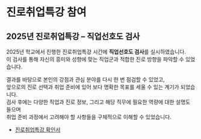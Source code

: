 # 진로취업특강 참여

## 2025년 진로취업특강 – 직업선호도 검사  
2025년 학교에서 진행한 진로취업특강 시간에 **직업선호도 검사**를 실시하였습니다.  
이 검사를 통해 자신의 흥미와 성향에 맞는 직업군과 적합한 진로 방향을 파악할 수 있었습니다.

결과를 바탕으로 본인의 강점과 관심 분야를 다시 한 번 점검할 수 있었고,  
앞으로의 진로 선택과 취업 준비에 있어 보다 명확한 목표를 세울 수 있는 계기가 되었습니다.  
검사 후에는 다양한 직업과 진로 정보, 그리고 해당 직무에 필요한 역량에 대한 설명도 들으며  
취업 준비 과정에서 고려해야 할 사항들을 구체적으로 이해할 수 있었습니다.

- [진로취업특강 확인서](https://github.com/ksj1119/KimSinJoong_Dev_Study_note/blob/main/ksj_study_note/images/pdf/J5_%EA%B9%80%EC%8B%A0%EC%A4%91_202106943_%ED%95%A8%EC%84%9D%ED%98%84_%EC%A7%81%EC%97%85%EC%84%A0%ED%98%B8%EB%8F%84%EA%B2%80%EC%82%ACL%ED%98%95.pdf)

